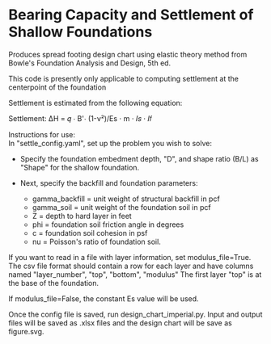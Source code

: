 # Bearing Capacity and Settlement of Shallow Foundations
Produces spread footing design chart using elastic theory method from Bowle's Foundation Analysis and Design, 5th ed.

This code is presently only applicable to computing settlement at the centerpoint of the foundation

Settlement is estimated from the following equation:

Settlement:           ΔH = 𝑞 ⋅ B'⋅ (1-ν²)/Es ⋅ m ⋅ 𝐼𝑠 ⋅ 𝐼𝑓


Instructions for use:  
In "settle_config.yaml", set up the problem you wish to solve:

- Specify the foundation embedment depth, "D", and shape ratio (B/L) as "Shape" for the shallow foundation.

- Next, specify the backfill and foundation parameters:
    - gamma_backfill = unit weight of structural backfill in pcf
    - gamma_soil = unit weight of the foundation soil in pcf
    - Z = depth to hard layer in feet
    - phi = foundation soil friction angle in degrees
    - c = foundation soil cohesion in psf
    - nu = Poisson's ratio of foundation soil.

If you want to read in a file with layer information, set modulus_file=True.  
The csv file format should contain a row for each layer and have columns named "layer_number", "top", "bottom", "modulus"
The first layer "top" is at the base of the foundation.

If modulus_file=False, the constant Es value will be used.

Once the config file is saved, run design_chart_imperial.py.  Input and output files will be saved as .xlsx files and the design chart
will be save as figure.svg.